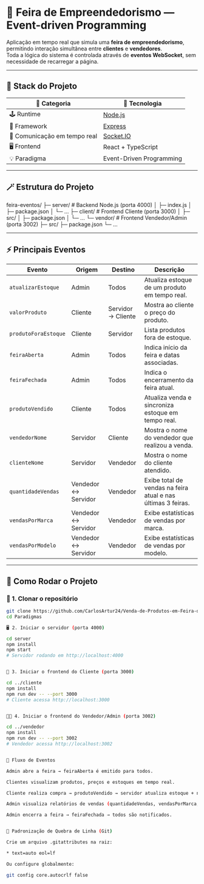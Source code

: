 # 🧾 Feira de Empreendedorismo — Event-driven Programming

Aplicação em tempo real que simula uma **feira de empreendedorismo**, permitindo interação simultânea entre **clientes** e **vendedores**.  
Toda a lógica do sistema é controlada através de **eventos WebSocket**, sem necessidade de recarregar a página.

---

## 🧰 Stack do Projeto

| 🧭 **Categoria**                | 🧠 **Tecnologia**                                |
|-------------------------------|-------------------------------------------------|
| 🕹️ Runtime                    | [Node.js](https://nodejs.org/)                  |
| 🧱 Framework                  | [Express](https://expressjs.com/)               |
| 📡 Comunicação em tempo real | [Socket.IO](https://socket.io/)                 |
| 🖥️ Frontend                   | React + TypeScript                              |
| 💡 Paradigma                  | Event-Driven Programming                        |

---

## 🪄 Estrutura do Projeto

feira-eventos/
├─ server/ # Backend Node.js (porta 4000)
│ ├─ index.js
│ ├─ package.json
│ └─ ...
├─ client/ # Frontend Cliente (porta 3000)
│ ├─ src/
│ ├─ package.json
│ └─ ...
└─ vendor/ # Frontend Vendedor/Admin (porta 3002)
├─ src/
├─ package.json
└─ ...


---

## ⚡ Principais Eventos

| Evento                    | Origem                 | Destino               | Descrição                                                                 |
|----------------------------|-------------------------|-------------------------|------------------------------------------------------------------------------|
| `atualizarEstoque`         | Admin                  | Todos                  | Atualiza estoque de um produto em tempo real.                               |
| `valorProduto`             | Cliente                | Servidor → Cliente     | Mostra ao cliente o preço do produto.                                       |
| `produtoForaEstoque`       | Cliente                | Servidor               | Lista produtos fora de estoque.                                            |
| `feiraAberta`              | Admin                  | Todos                  | Indica início da feira e datas associadas.                                 |
| `feiraFechada`            | Admin                  | Todos                  | Indica o encerramento da feira atual.                                     |
| `produtoVendido`          | Cliente                | Todos                  | Atualiza venda e sincroniza estoque em tempo real.                          |
| `vendedorNome`            | Servidor               | Cliente                | Mostra o nome do vendedor que realizou a venda.                            |
| `clienteNome`            | Servidor               | Vendedor               | Mostra o nome do cliente atendido.                                        |
| `quantidadeVendas`       | Vendedor ↔ Servidor    | Vendedor               | Exibe total de vendas na feira atual e nas últimas 3 feiras.               |
| `vendasPorMarca`         | Vendedor ↔ Servidor    | Vendedor               | Exibe estatísticas de vendas por marca.                                    |
| `vendasPorModelo`        | Vendedor ↔ Servidor    | Vendedor               | Exibe estatísticas de vendas por modelo.                                   |

---

## 🚀 Como Rodar o Projeto

### 🧭 1. Clonar o repositório

```bash
git clone https://github.com/CarlosArtur24/Venda-de-Produtos-em-Feira-de-Empreendedorismo.git
cd Paradigmas

🖥️ 2. Iniciar o servidor (porta 4000)

cd server
npm install
npm start
# Servidor rodando em http://localhost:4000


👤 3. Iniciar o frontend do Cliente (porta 3000)

cd ../cliente
npm install
npm run dev -- --port 3000
# Cliente acessa http://localhost:3000


🧑‍💼 4. Iniciar o frontend do Vendedor/Admin (porta 3002)

cd ../vendedor
npm install
npm run dev -- --port 3002
# Vendedor acessa http://localhost:3002


🧠 Fluxo de Eventos

Admin abre a feira → feiraAberta é emitido para todos.

Clientes visualizam produtos, preços e estoques em tempo real.

Cliente realiza compra → produtoVendido → servidor atualiza estoque + notifica todos.

Admin visualiza relatórios de vendas (quantidadeVendas, vendasPorMarca, vendasPorModelo).

Admin encerra a feira → feiraFechada → todos são notificados.


🧰 Padronização de Quebra de Linha (Git)

Crie um arquivo .gitattributes na raiz:

* text=auto eol=lf

Ou configure globalmente:

git config core.autocrlf false


